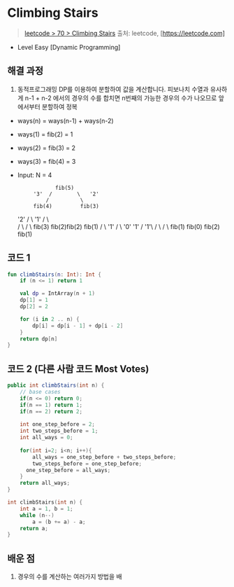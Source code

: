 # Climbing Stairs

> [leetcode > 70 > Climbing Stairs](https://leetcode.com/problems/climbing-stairs)
> 출처: leetcode, [https://leetcode.com]

- Level Easy [Dynamic Programming]

## 해결 과정

1. 동적프로그래밍 DP를 이용하여 분할하여 값을 계산합니다. 피보나치 수열과 유사하게 n-1 + n-2 에서의 경우의 수를 합치면 n번째의 가능한 경우의 수가 나오므로 앞에서부터 분할하여 정복
- ways(n) = ways(n-1) + ways(n-2)
- ways(1) = fib(2) = 1
- ways(2) = fib(3) = 2
- ways(3) = fib(4) = 3

- Input: N = 4

                  fib(5)
           '3'  /        \   '2'
               /          \
           fib(4)         fib(3)
     '2'  /      \ '1'   /      \  
         /        \     /        \ 
     fib(3)     fib(2)fib(2)      fib(1) 
     /    \ '1' /   \ '0'
'1' /   '1'\   /     \ 
   /        \ fib(1) fib(0) 
fib(2)     fib(1)


## 코드 1

```kotlin
fun climbStairs(n: Int): Int {
    if (n <= 1) return 1

    val dp = IntArray(n + 1)
    dp[1] = 1
    dp[2] = 2

    for (i in 2 .. n) {
        dp[i] = dp[i - 1] + dp[i - 2]
    }
    return dp[n]
}
```

## 코드 2 (다른 사람 코드 Most Votes)

```java
public int climbStairs(int n) {
    // base cases
    if(n <= 0) return 0;
    if(n == 1) return 1;
    if(n == 2) return 2;
    
    int one_step_before = 2;
    int two_steps_before = 1;
    int all_ways = 0;
    
    for(int i=2; i<n; i++){
    	all_ways = one_step_before + two_steps_before;
    	two_steps_before = one_step_before;
      one_step_before = all_ways;
    }
    return all_ways;
}
```

``` c++
int climbStairs(int n) {
    int a = 1, b = 1;
    while (n--)
        a = (b += a) - a;
    return a;
}
```

## 배운 점
1. 경우의 수를 계산하는 여러가지 방법을 배


